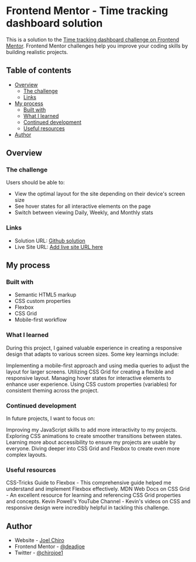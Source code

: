 # Frontend Mentor - Time tracking dashboard solution

This is a solution to the [Time tracking dashboard challenge on Frontend Mentor](https://www.frontendmentor.io/challenges/time-tracking-dashboard-UIQ7167Jw). Frontend Mentor challenges help you improve your coding skills by building realistic projects.

## Table of contents

- [Overview](#overview)
  - [The challenge](#the-challenge)
  - [Links](#links)
- [My process](#my-process)
  - [Built with](#built-with)
  - [What I learned](#what-i-learned)
  - [Continued development](#continued-development)
  - [Useful resources](#useful-resources)
- [Author](#author)

## Overview

### The challenge

Users should be able to:

- View the optimal layout for the site depending on their device's screen size
- See hover states for all interactive elements on the page
- Switch between viewing Daily, Weekly, and Monthly stats

### Links

- Solution URL: [Github solution](https://github.com/1deadjoe/time-tracking-dashboard.git)
- Live Site URL: [Add live site URL here](https://your-live-site-url.com)

## My process

### Built with

- Semantic HTML5 markup
- CSS custom properties
- Flexbox
- CSS Grid
- Mobile-first workflow

### What I learned

During this project, I gained valuable experience in creating a responsive design that adapts to various screen sizes. Some key learnings include:

Implementing a mobile-first approach and using media queries to adjust the layout for larger screens.
Utilizing CSS Grid for creating a flexible and responsive layout.
Managing hover states for interactive elements to enhance user experience.
Using CSS custom properties (variables) for consistent theming across the project.

### Continued development

In future projects, I want to focus on:

Improving my JavaScript skills to add more interactivity to my projects.
Exploring CSS animations to create smoother transitions between states.
Learning more about accessibility to ensure my projects are usable by everyone.
Diving deeper into CSS Grid and Flexbox to create even more complex layouts.

### Useful resources

CSS-Tricks Guide to Flexbox - This comprehensive guide helped me understand and implement Flexbox effectively.
MDN Web Docs on CSS Grid - An excellent resource for learning and referencing CSS Grid properties and concepts.
Kevin Powell's YouTube Channel - Kevin's videos on CSS and responsive design were incredibly helpful in tackling this challenge.

## Author

- Website - [Joel Chiro](https://social-profiles-link.vercel.app/)
- Frontend Mentor - [@deadjoe](https://www.frontendmentor.io/profile/deadjoe)
- Twitter - [@chirojoe1](https://www.twitter.com/chirojoe1)
